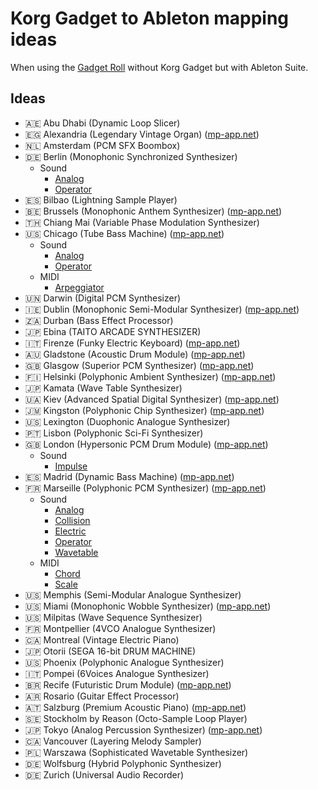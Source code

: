 # Korg Gadget to Ableton mapping ideas

When using the [Gadget Roll](../src/gadget-roll) without Korg Gadget but with Ableton Suite.

## Ideas

- 🇦🇪 Abu Dhabi (Dynamic Loop Slicer)
- 🇪🇬 Alexandria (Legendary Vintage Organ) ([mp-app.net](https://mp-app.net/korg-gadget-alexandria/))
- 🇳🇱 Amsterdam (PCM SFX Boombox)
- 🇩🇪 Berlin (Monophonic Synchronized Synthesizer)
  - Sound
    - [Analog](https://www.ableton.com/en/manual/live-instrument-reference/#24-1-analog)
    - [Operator](https://www.ableton.com/en/manual/live-instrument-reference/#24-6-operator)
- 🇪🇸 Bilbao (Lightning Sample Player)
- 🇧🇪 Brussels (Monophonic Anthem Synthesizer) ([mp-app.net](https://mp-app.net/korg-gadget-brussels/))
- 🇹🇭 Chiang Mai (Variable Phase Modulation Synthesizer)
- 🇺🇸 Chicago (Tube Bass Machine) ([mp-app.net](https://mp-app.net/how-to-use-korg-gadget-chicago/))
  - Sound
    - [Analog](https://www.ableton.com/en/manual/live-instrument-reference/#24-1-analog)
    - [Operator](https://www.ableton.com/en/manual/live-instrument-reference/#24-6-operator)
  - MIDI
    - [Arpeggiator](https://www.ableton.com/en/manual/live-midi-effect-reference/#23-1-arpeggiator)
- 🇺🇳 Darwin (Digital PCM Synthesizer)
- 🇮🇪 Dublin (Monophonic Semi-Modular Synthesizer) ([mp-app.net](https://mp-app.net/korg-gadget-dublin/))
- 🇿🇦 Durban (Bass Effect Processor)
- 🇯🇵 Ebina (TAITO ARCADE SYNTHESIZER)
- 🇮🇹 Firenze (Funky Electric Keyboard) ([mp-app.net](https://mp-app.net/korg-gadget-firenze/))
- 🇦🇺 Gladstone (Acoustic Drum Module) ([mp-app.net](https://mp-app.net/korg-gadget-gladstone/))
- 🇬🇧 Glasgow (Superior PCM Synthesizer) ([mp-app.net](https://mp-app.net/korg-gadget-glasgow/))
- 🇫🇮 Helsinki (Polyphonic Ambient Synthesizer) ([mp-app.net](https://mp-app.net/korg-gadget-helsinki/))
- 🇯🇵 Kamata (Wave Table Synthesizer)
- 🇺🇦 Kiev (Advanced Spatial Digital Synthesizer) ([mp-app.net](https://mp-app.net/korg-gadget-kiev/))
- 🇯🇲 Kingston (Polyphonic Chip Synthesizer) ([mp-app.net](https://mp-app.net/korg-gadget-kingston/))
- 🇺🇸 Lexington (Duophonic Analogue Synthesizer)
- 🇵🇹 Lisbon (Polyphonic Sci-Fi Synthesizer)
- 🇬🇧 London (Hypersonic PCM Drum Module) ([mp-app.net](https://mp-app.net/how-to-use-korg-gadget-le-london/))
  - Sound
    - [Impulse](https://www.ableton.com/en/manual/live-instrument-reference/#24-5-impulse)
- 🇪🇸 Madrid (Dynamic Bass Machine) ([mp-app.net](https://mp-app.net/korg-gadget-madrid/))
- 🇫🇷 Marseille (Polyphonic PCM Synthesizer) ([mp-app.net](https://mp-app.net/how-to-use-korg-gadget-marseille/))
  - Sound
    - [Analog](https://www.ableton.com/en/manual/live-instrument-reference/#24-1-analog)
    - [Collision](https://www.ableton.com/en/manual/live-instrument-reference/#24-2-collision)
    - [Electric](https://www.ableton.com/en/manual/live-instrument-reference/#24-3-electric)
    - [Operator](https://www.ableton.com/en/manual/live-instrument-reference/#24-6-operator)
    - [Wavetable](https://www.ableton.com/en/manual/live-instrument-reference/#24-10-wavetable)
  - MIDI
    - [Chord](https://www.ableton.com/en/manual/live-midi-effect-reference/#23-2-chord)
    - [Scale](https://www.ableton.com/en/manual/live-midi-effect-reference/#23-6-scale)
- 🇺🇸 Memphis (Semi-Modular Analogue Synthesizer)
- 🇺🇸 Miami (Monophonic Wobble Synthesizer) ([mp-app.net](https://mp-app.net/korg-gadget-miami/))
- 🇺🇸 Milpitas (Wave Sequence Synthesizer)
- 🇫🇷 Montpellier (4VCO Analogue Synthesizer)
- 🇨🇦 Montreal (Vintage Electric Piano)
- 🇯🇵 Otorii (SEGA 16-bit DRUM MACHINE)
- 🇺🇸 Phoenix (Polyphonic Analogue Synthesizer)
- 🇮🇹 Pompei (6Voices Analogue Synthesizer)
- 🇧🇷 Recife (Futuristic Drum Module) ([mp-app.net](https://mp-app.net/korg-gadget-drum-machine-recife/))
- 🇦🇷 Rosario (Guitar Effect Processor)
- 🇦🇹 Salzburg (Premium Acoustic Piano) ([mp-app.net](https://mp-app.net/korg-gadget-salzburg/))
- 🇸🇪 Stockholm by Reason (Octo-Sample Loop Player)
- 🇯🇵 Tokyo (Analog Percussion Synthesizer) ([mp-app.net](https://mp-app.net/korg-gadget-tokyo/))
- 🇨🇦 Vancouver (Layering Melody Sampler)
- 🇵🇱 Warszawa (Sophisticated Wavetable Synthesizer)
- 🇩🇪 Wolfsburg (Hybrid Polyphonic Synthesizer)
- 🇩🇪 Zurich (Universal Audio Recorder)
